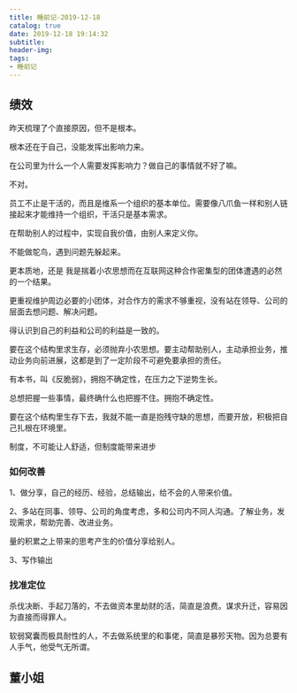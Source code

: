 ```yaml
---
title: 睡前记-2019-12-18
catalog: true
date: 2019-12-18 19:14:32
subtitle:
header-img:
tags:
- 睡前记
---
```


## 绩效

昨天梳理了个直接原因，但不是根本。

根本还在于自己，没能发挥出影响力来。

在公司里为什么一个人需要发挥影响力？做自己的事情就不好了嘛。

不对。

员工不止是干活的，而且是维系一个组织的基本单位。需要像八爪鱼一样和别人链接起来才能维持一个组织，干活只是基本需求。

在帮助别人的过程中，实现自我价值，由别人来定义你。

不能做鸵鸟，遇到问题先躲起来。

更本质地，还是 我是揣着小农思想而在互联网这种合作密集型的团体遭遇的必然的一个结果。

更重视维护周边必要的小团体，对合作方的需求不够重视，没有站在领导、公司的层面去想问题、解决问题。

得认识到自己的利益和公司的利益是一致的。

要在这个结构里求生存，必须抛弃小农思想。要主动帮助别人，主动承担业务，推动业务向前进展，这都是到了一定阶段不可避免要承担的责任。

有本书，叫《反脆弱》，拥抱不确定性，在压力之下逆势生长。

总想把握一些事情，最终确什么也把握不住。拥抱不确定性。

要在这个结构里生存下去，我就不能一直是抱残守缺的思想，而要开放，积极把自己扎根在环境里。

制度，不可能让人舒适，但制度能带来进步

### 如何改善

1、做分享，自己的经历、经验，总结输出，给不会的人带来价值。

2、多站在同事、领导、公司的角度考虑，多和公司内不同人沟通。了解业务，发现需求，帮助完善、改进业务。

量的积累之上带来的思考产生的价值分享给别人。

3、写作输出

### 找准定位

杀伐决断、手起刀落的，不去做资本里劫财的活，简直是浪费。谋求升迁，容易因为直接而得罪人。

软弱窝囊而极具耐性的人，不去做系统里的和事佬，简直是暴殄天物。因为总要有人手气，他受气无所谓。




## 董小姐




